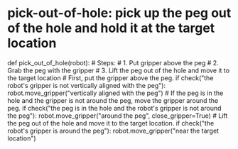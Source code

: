 # pick-out-of-hole: pick up the peg out of the hole and hold it at the target location
def pick_out_of_hole(robot):
    # Steps:
    #  1. Put gripper above the peg
    #  2. Grab the peg with the gripper
    #  3. Lift the peg out of the hole and move it to the target location
    # First, put the gripper above the peg.
    if check("the robot's gripper is not vertically aligned with the peg"):
        robot.move_gripper("vertically aligned with the peg")
    # If the peg is in the hole and the gripper is not around the peg, move the gripper around the peg.
    if check("the peg is in the hole and the robot's gripper is not around the peg"):
        robot.move_gripper("around the peg", close_gripper=True)
    # Lift the peg out of the hole and move it to the target location.
    if check("the robot's gripper is around the peg"):
        robot.move_gripper("near the target location")